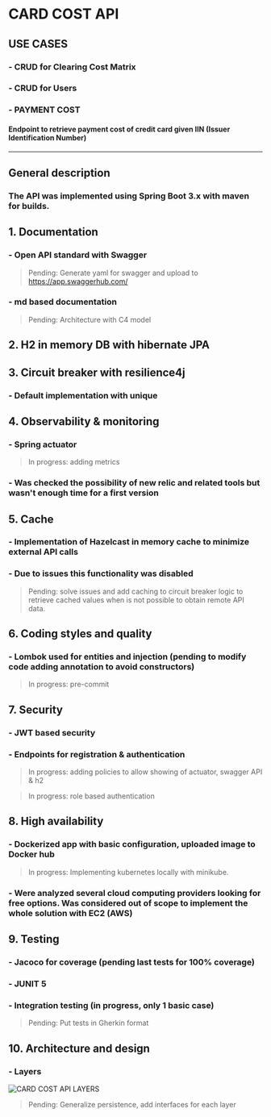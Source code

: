 # CARD COST API

## USE CASES

### - CRUD for Clearing Cost Matrix

### - CRUD for Users

### - PAYMENT COST 

#### Endpoint to retrieve payment cost of credit card given IIN (Issuer Identification Number)

***

## General description

### The API was implemented using Spring Boot 3.x with maven for builds. 

## 1. Documentation

### - Open API standard with Swagger

> Pending: Generate yaml for swagger and upload to https://app.swaggerhub.com/

### - md based documentation

> Pending: Architecture with C4 model

## 2. H2 in memory DB with hibernate JPA

## 3. Circuit breaker with resilience4j

### - Default implementation with unique


## 4. Observability & monitoring

### - Spring actuator

> In progress: adding metrics

### - Was checked the possibility of new relic and related tools but wasn't enough time for a first version 

## 5. Cache

### - Implementation of Hazelcast in memory cache to minimize external API calls

### - Due to issues this functionality was disabled

> Pending: solve issues and add caching to circuit breaker logic to retrieve cached values when is not possible to obtain remote API data.

## 6. Coding styles and quality

### - Lombok used for entities and injection (pending to modify code adding annotation to avoid constructors)

> In progress: pre-commit

## 7. Security

### - JWT based security

### - Endpoints for registration & authentication

> In progress: adding policies to allow showing of actuator, swagger API & h2

> In progress: role based authentication


## 8. High availability

###  - Dockerized app with basic configuration, uploaded image to Docker hub

> In progress: Implementing kubernetes locally with minikube.

### - Were analyzed several cloud computing providers looking for free options. Was considered out of scope to implement the whole solution with EC2 (AWS)


## 9. Testing

### - Jacoco for coverage (pending last tests for 100% coverage)

### - JUNIT 5 

### - Integration testing (in progress, only 1 basic case)

> Pending: Put tests in Gherkin format

## 10. Architecture and design

### - Layers

![CARD COST API LAYERS](/docs/cardcost.png)

> Pending: Generalize persistence, add interfaces for each layer